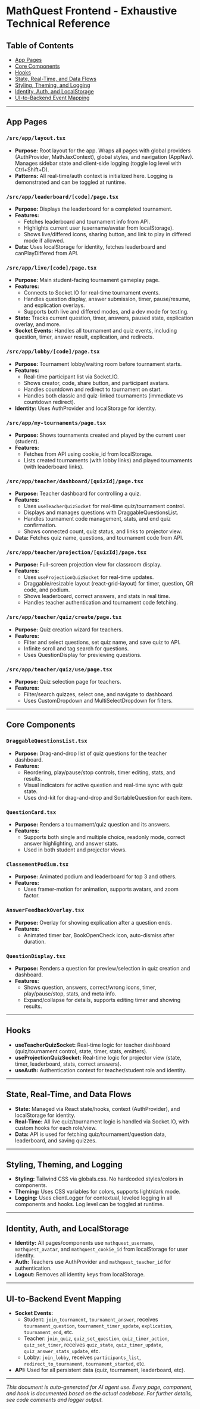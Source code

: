 # MathQuest Frontend - Exhaustive Technical Reference

## Table of Contents
- [App Pages](#app-pages)
- [Core Components](#core-components)
- [Hooks](#hooks)
- [State, Real-Time, and Data Flows](#state-real-time-and-data-flows)
- [Styling, Theming, and Logging](#styling-theming-and-logging)
- [Identity, Auth, and LocalStorage](#identity-auth-and-localstorage)
- [UI-to-Backend Event Mapping](#ui-to-backend-event-mapping)

---

## App Pages

### `/src/app/layout.tsx`
- **Purpose:** Root layout for the app. Wraps all pages with global providers (AuthProvider, MathJaxContext), global styles, and navigation (AppNav). Manages sidebar state and client-side logging (toggle log level with Ctrl+Shift+D).
- **Patterns:** All real-time/auth context is initialized here. Logging is demonstrated and can be toggled at runtime.

### `/src/app/leaderboard/[code]/page.tsx`
- **Purpose:** Displays the leaderboard for a completed tournament.
- **Features:**
  - Fetches leaderboard and tournament info from API.
  - Highlights current user (username/avatar from localStorage).
  - Shows live/differed icons, sharing button, and link to play in differed mode if allowed.
- **Data:** Uses localStorage for identity, fetches leaderboard and canPlayDiffered from API.

### `/src/app/live/[code]/page.tsx`
- **Purpose:** Main student-facing tournament gameplay page.
- **Features:**
  - Connects to Socket.IO for real-time tournament events.
  - Handles question display, answer submission, timer, pause/resume, and explication overlays.
  - Supports both live and differed modes, and a dev mode for testing.
- **State:** Tracks current question, timer, answers, paused state, explication overlay, and more.
- **Socket Events:** Handles all tournament and quiz events, including question, timer, answer result, explication, and redirects.

### `/src/app/lobby/[code]/page.tsx`
- **Purpose:** Tournament lobby/waiting room before tournament starts.
- **Features:**
  - Real-time participant list via Socket.IO.
  - Shows creator, code, share button, and participant avatars.
  - Handles countdown and redirect to tournament on start.
  - Handles both classic and quiz-linked tournaments (immediate vs countdown redirect).
- **Identity:** Uses AuthProvider and localStorage for identity.

### `/src/app/my-tournaments/page.tsx`
- **Purpose:** Shows tournaments created and played by the current user (student).
- **Features:**
  - Fetches from API using cookie_id from localStorage.
  - Lists created tournaments (with lobby links) and played tournaments (with leaderboard links).

### `/src/app/teacher/dashboard/[quizId]/page.tsx`
- **Purpose:** Teacher dashboard for controlling a quiz.
- **Features:**
  - Uses `useTeacherQuizSocket` for real-time quiz/tournament control.
  - Displays and manages questions with DraggableQuestionsList.
  - Handles tournament code management, stats, and end quiz confirmation.
  - Shows connected count, quiz status, and links to projector view.
- **Data:** Fetches quiz name, questions, and tournament code from API.

### `/src/app/teacher/projection/[quizId]/page.tsx`
- **Purpose:** Full-screen projection view for classroom display.
- **Features:**
  - Uses `useProjectionQuizSocket` for real-time updates.
  - Draggable/resizable layout (react-grid-layout) for timer, question, QR code, and podium.
  - Shows leaderboard, correct answers, and stats in real time.
  - Handles teacher authentication and tournament code fetching.

### `/src/app/teacher/quiz/create/page.tsx`
- **Purpose:** Quiz creation wizard for teachers.
- **Features:**
  - Filter and select questions, set quiz name, and save quiz to API.
  - Infinite scroll and tag search for questions.
  - Uses QuestionDisplay for previewing questions.

### `/src/app/teacher/quiz/use/page.tsx`
- **Purpose:** Quiz selection page for teachers.
- **Features:**
  - Filter/search quizzes, select one, and navigate to dashboard.
  - Uses CustomDropdown and MultiSelectDropdown for filters.

---

## Core Components

### `DraggableQuestionsList.tsx`
- **Purpose:** Drag-and-drop list of quiz questions for the teacher dashboard.
- **Features:**
  - Reordering, play/pause/stop controls, timer editing, stats, and results.
  - Visual indicators for active question and real-time sync with quiz state.
  - Uses dnd-kit for drag-and-drop and SortableQuestion for each item.

### `QuestionCard.tsx`
- **Purpose:** Renders a tournament/quiz question and its answers.
- **Features:**
  - Supports both single and multiple choice, readonly mode, correct answer highlighting, and answer stats.
  - Used in both student and projector views.

### `ClassementPodium.tsx`
- **Purpose:** Animated podium and leaderboard for top 3 and others.
- **Features:**
  - Uses framer-motion for animation, supports avatars, and zoom factor.

### `AnswerFeedbackOverlay.tsx`
- **Purpose:** Overlay for showing explication after a question ends.
- **Features:**
  - Animated timer bar, BookOpenCheck icon, auto-dismiss after duration.

### `QuestionDisplay.tsx`
- **Purpose:** Renders a question for preview/selection in quiz creation and dashboard.
- **Features:**
  - Shows question, answers, correct/wrong icons, timer, play/pause/stop, stats, and meta info.
  - Expand/collapse for details, supports editing timer and showing results.

---

## Hooks

- **useTeacherQuizSocket:** Real-time logic for teacher dashboard (quiz/tournament control, state, timer, stats, emitters).
- **useProjectionQuizSocket:** Real-time logic for projector view (state, timer, leaderboard, stats, correct answers).
- **useAuth:** Authentication context for teacher/student role and identity.

---

## State, Real-Time, and Data Flows
- **State:** Managed via React state/hooks, context (AuthProvider), and localStorage for identity.
- **Real-Time:** All live quiz/tournament logic is handled via Socket.IO, with custom hooks for each role/view.
- **Data:** API is used for fetching quiz/tournament/question data, leaderboard, and saving quizzes.

---

## Styling, Theming, and Logging
- **Styling:** Tailwind CSS via globals.css. No hardcoded styles/colors in components.
- **Theming:** Uses CSS variables for colors, supports light/dark mode.
- **Logging:** Uses clientLogger for contextual, leveled logging in all components and hooks. Log level can be toggled at runtime.

---

## Identity, Auth, and LocalStorage
- **Identity:** All pages/components use `mathquest_username`, `mathquest_avatar`, and `mathquest_cookie_id` from localStorage for user identity.
- **Auth:** Teachers use AuthProvider and `mathquest_teacher_id` for authentication.
- **Logout:** Removes all identity keys from localStorage.

---

## UI-to-Backend Event Mapping
- **Socket Events:**
  - Student: `join_tournament`, `tournament_answer`, receives `tournament_question`, `tournament_timer_update`, `explication`, `tournament_end`, etc.
  - Teacher: `join_quiz`, `quiz_set_question`, `quiz_timer_action`, `quiz_set_timer`, receives `quiz_state`, `quiz_timer_update`, `quiz_answer_stats_update`, etc.
  - Lobby: `join_lobby`, receives `participants_list`, `redirect_to_tournament`, `tournament_started`, etc.
- **API:** Used for all persistent data (quiz, tournament, leaderboard, etc).

---

*This document is auto-generated for AI agent use. Every page, component, and hook is documented based on the actual codebase. For further details, see code comments and logger output.*
